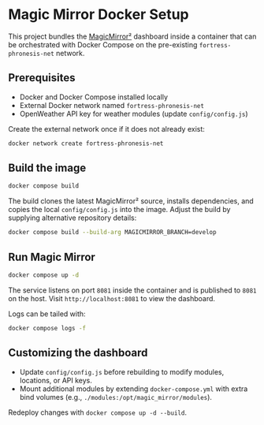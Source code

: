 # Magic Mirror Docker Setup

This project bundles the [MagicMirror²](https://github.com/MichMich/MagicMirror) dashboard inside a container that can be orchestrated with Docker Compose on the pre-existing `fortress-phronesis-net` network.

## Prerequisites
- Docker and Docker Compose installed locally
- External Docker network named `fortress-phronesis-net`
- OpenWeather API key for weather modules (update `config/config.js`)

Create the external network once if it does not already exist:

```bash
docker network create fortress-phronesis-net
```

## Build the image

```bash
docker compose build
```

The build clones the latest MagicMirror² source, installs dependencies, and copies the local `config/config.js` into the image. Adjust the build by supplying alternative repository details:

```bash
docker compose build --build-arg MAGICMIRROR_BRANCH=develop
```

## Run Magic Mirror

```bash
docker compose up -d
```

The service listens on port `8081` inside the container and is published to `8081` on the host. Visit `http://localhost:8081` to view the dashboard.

Logs can be tailed with:

```bash
docker compose logs -f
```

## Customizing the dashboard

- Update `config/config.js` before rebuilding to modify modules, locations, or API keys.
- Mount additional modules by extending `docker-compose.yml` with extra bind volumes (e.g., `./modules:/opt/magic_mirror/modules`).

Redeploy changes with `docker compose up -d --build`.
